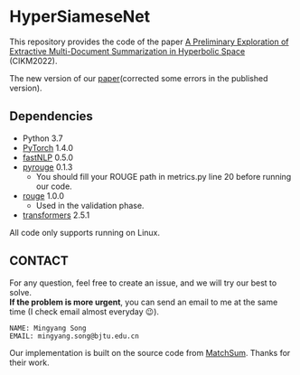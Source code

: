 # HyperSiameseNet
This repository provides the code of the paper [A Preliminary Exploration of Extractive Multi-Document Summarization in Hyperbolic Space](https://dl.acm.org/doi/10.1145/3511808.3557538) (CIKM2022).

The new version of our [paper](https://drive.google.com/file/d/1UhHRh8iAl-fZuODt5-qlSGZFXrfTyJs2/view?usp=share_link)(corrected some errors in the published version).

## Dependencies
- Python 3.7
- [PyTorch](https://github.com/pytorch/pytorch) 1.4.0
- [fastNLP](https://github.com/fastnlp/fastNLP) 0.5.0
- [pyrouge](https://github.com/bheinzerling/pyrouge) 0.1.3
	- You should fill your ROUGE path in metrics.py line 20 before running our code.
- [rouge](https://github.com/pltrdy/rouge) 1.0.0
	- Used in  the validation phase.
- [transformers](https://github.com/huggingface/transformers) 2.5.1

	
All code only supports running on Linux.


## CONTACT

For any question, feel free to create an issue, and we will try our best to solve. \
**If the problem is more urgent**, you can send an email to me at the same time (I check email almost everyday 😉).

```
NAME: Mingyang Song
EMAIL: mingyang.song@bjtu.edu.cn
```




Our implementation is built on the source code from [MatchSum](https://github.com/maszhongming/MatchSum). Thanks for their work.



